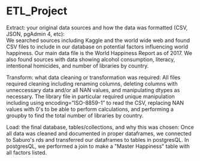 # ETL_Project

Extract: your original data sources and how the data was formatted (CSV, JSON, pgAdmin 4, etc):  
  We searched sources including Kaggle and the world wide web and found CSV files to include in our database on potential factors influencing world happiness. Our main data file is the World Happiness Report as of 2017.  We also found sources with data showing alcohol consumption, literacy, intentional homicides, and number of libraries by country.


Transform: what data cleaning or transformation was required: All files required cleaning including renaming columns, deleting columns with unneccessary data and/or all NAN values, and manipulating dtypes as necessary.  The library file in particular required unique manipulation including using encoding=”ISO-8859-1” to read the CSV, replacing NAN values with 0's to be able to perform calculations, and performing a groupby to find the total number of libraries by country.
  

Load: the final database, tables/collections, and why this was chosen: Once all data was cleaned and documented in proper dataframes, we connected to Saburo's rds and transferred our dataframes to tables in postgresQL. In postgresQL, we performed a join to make a "Master Happiness" table with all factors listed.
